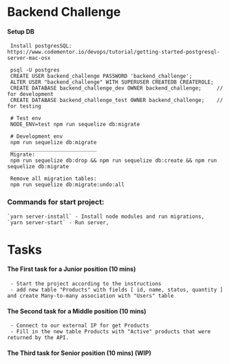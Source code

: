 # Backend Challenge
 #### Setup DB
     Install postgresSQL: https://www.codementor.io/devops/tutorial/getting-started-postgresql-server-mac-osx

     psql -U postgres
     CREATE USER backend_challenge PASSWORD 'backend_challenge';
     ALTER USER "backend_challenge" WITH SUPERUSER CREATEDB CREATEROLE;
     CREATE DATABASE backend_challenge_dev OWNER backend_challenge;     // for development
     CREATE DATABASE backend_challenge_test OWNER backend_challenge;    // for testing
 
     # Test env
     NODE_ENV=test npm run sequelize db:migrate
 
     # Development env
     npm run sequelize db:migrate
     ____________________________
     Migrate:
     npm run sequelize db:drop && npm run sequelize db:create && npm run sequelize db:migrate
     
     Remove all migration tables:
     npm run sequelize db:migrate:undo:all

 ### Commands for start project:
    `yarn server-install` - Install node modules and run migrations,
    `yarn server-start` - Run server, 


# Tasks
 #### The First task for a Junior position (10 mins)
     - Start the project according to the instructions 
     - add new table "Products" with fields [ id, name, status, quantity ] and create Many-to-many association with "Users" table
 #### The Second task for a Middle position (10 mins)
     - Connect to our external IP for get Products
     - Fill in the new table Products with "Active" products that were returned by the API.
 #### The Third task for Senior position (10 mins) (WIP)

